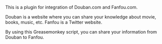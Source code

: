 This is a plugin for integration of Douban.com and Fanfou.com.

Douban is a website where you can share your knowledge about movie, books, music, etc. Fanfou is a Twitter website.

By using this Greasemonkey script, you can share your information from Douban to Fanfou.